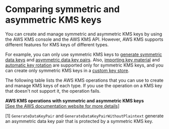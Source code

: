 # Comparing symmetric and asymmetric KMS keys<a name="symm-asymm-compare"></a>

You can create and manage symmetric and asymmetric KMS keys by using the AWS KMS console and the AWS KMS API\. However, AWS KMS supports different features for KMS keys of different types\. 

For example, you can only use symmetric KMS keys to [generate symmetric data keys](https://docs.aws.amazon.com/kms/latest/APIReference/API_GenerateDataKey.html) and [asymmetric data key pairs](https://docs.aws.amazon.com/kms/latest/APIReference/API_GenerateDataKeyPairs.html)\. Also, [importing key material](importing-keys.md) and [automatic key rotation](rotate-keys.md) are supported only for symmetric KMS keys, and you can create only symmetric KMS keys in a [custom key store](custom-key-store-overview.md)\. 

The following table lists the AWS KMS operations that you can use to create and manage KMS keys of each type\. If you use the operation on a KMS key that doesn't not support it, the operation fails\.


**AWS KMS operations with symmetric and asymmetric KMS keys**  
<a name="symm-asymm-table"></a>[\[See the AWS documentation website for more details\]](http://docs.aws.amazon.com/kms/latest/developerguide/symm-asymm-compare.html)

\[1\] `GenerateDataKeyPair` and `GenerateDataKeyPairWithoutPlaintext` generate an asymmetric data key pair that is protected by a symmetric KMS key\.